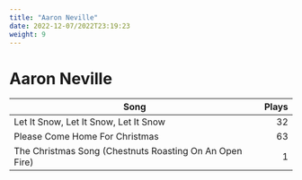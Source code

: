 ```yaml
---
title: "Aaron Neville"
date: 2022-12-07/2022T23:19:23
weight: 9
---
```


# Aaron Neville

 Song | Plays 
----- | -----:
Let It Snow, Let It Snow, Let It Snow | 32
Please Come Home For Christmas | 63
The Christmas Song (Chestnuts Roasting On An Open Fire) | 1
